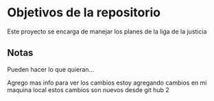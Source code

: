 # Objetivos de la repositorio

Este proyecto se encarga de manejar los planes de la liga de la justicia


## Notas
Pueden hacer lo que quieran...

Agrego mas info para ver los cambios
estoy agregando cambios en mi maquina local
estos cambios son nuevos desde git hub 2
